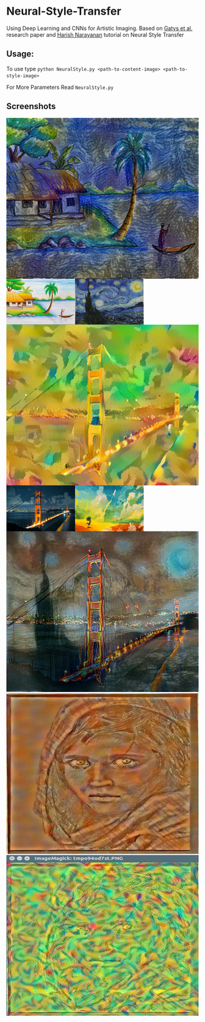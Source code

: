 # Neural-Style-Transfer
Using Deep Learning and CNNs for Artistic Imaging.
Based on [Gatys et al.](https://arxiv.org/pdf/1508.06576.pdf) research paper and [Harish Narayanan](https://harishnarayanan.org/writing/artistic-style-transfer/) tutorial on Neural Style Transfer 
## Usage:
To use type `python NeuralStyle.py <path-to-content-image> <path-to-style-image>`

For More Parameters Read `NeuralStyle.py`
## Screenshots
<img style="float:left;" src="./Output/Output7/output.jpg" alt="ScreenShot" width="540" height="420" />
<img style="float:left;" src="./Output/Output7/content_image_7.jpg" alt="ScreenShot" width="180" height="120" />
<img style="float: left;" src="./Output/Output7/style_image_3.jpg" alt="ScreenShot" width="180" height="120" />
<img style="float:left;" src="./Output/Output5/output.jpg" alt="ScreenShot" width="540" height="420" />
<img style="float:left;" src="./Output/Output5/content_image_5.jpg" alt="ScreenShot" width="180" height="120" />
<img style="float: left;" src="./Output/Output5/style_image_5.jpg" alt="ScreenShot" width="180" height="120" />
<img style="clear: left;" src="./Output/Output4/output.jpg" alt="ScreenShot" width="540" height="420" />
<img src="./Output/Output3/output.jpg" alt="ScreenShot" width="540" height="420" />
<img src="./Output/Output2/result_image_1.png" alt="ScreenShot" width="540" height="420" />

